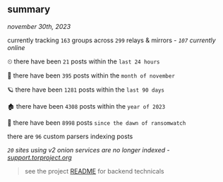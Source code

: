 
## summary
_november 30th, 2023_

currently tracking `163` groups across `299` relays & mirrors - _`107` currently online_

⏲ there have been `21` posts within the `last 24 hours`

🦈 there have been `395` posts within the `month of november`

🪐 there have been `1281` posts within the `last 90 days`

🏚 there have been `4308` posts within the `year of 2023`

🦕 there have been `8998` posts `since the dawn of ransomwatch`

there are `96` custom parsers indexing posts

_`20` sites using v2 onion services are no longer indexed - [support.torproject.org](https://support.torproject.org/onionservices/v2-deprecation/)_

> see the project [README](https://github.com/joshhighet/ransomwatch#ransomwatch--) for backend technicals
